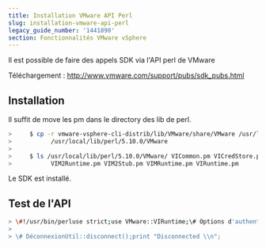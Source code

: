 ```yaml
---
title: Installation VMware API Perl
slug: installation-vmware-api-perl
legacy_guide_number: '1441890'
section: Fonctionnalités VMware vSphere
---
```



Il est possible de faire des appels SDK via l'API perl de VMware

Téléchargement : <http://www.vmware.com/support/pubs/sdk_pubs.html>

Installation
------------

Il suffit de move les pm dans le directory des lib de perl.

```sh
>     $ cp -r vmware-vsphere-cli-distrib/lib/VMware/share/VMware /usr/local/lib/perl/5.10.0/$ ls
>           /usr/local/lib/perl/5.10.0/VMware
>
>     $ ls /usr/local/lib/perl/5.10.0/VMware/ VICommon.pm VICredStore.pm VIExt.pm VILib.pm VIM25Runtime.pm VIM25Stub.pm
>           VIM2Runtime.pm VIM2Stub.pm VIMRuntime.pm VIRuntime.pm
```

Le SDK est installé.

Test de l'API
-------------

```sh
> \#!/usr/bin/perluse strict;use VMware::VIRuntime;\# Options d'authentification :Opts::set\_option('server', 'pcc-XXX-XXX-XXX-XXX.ovh.com');Opts::set\_option('username', 'admin');Opts::set\_option('password', 'XXXXXXXXX');\# Connexionprint "Connecting \\n";Util::connect();print "Connected \\n";\#\# \[ Liste des actions \]\#
>
> \# DéconnexionUtil::disconnect();print "Disconnected \\n";
```
